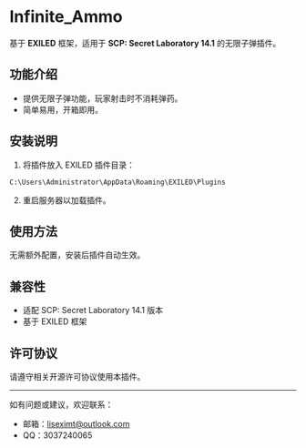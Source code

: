 # Infinite_Ammo

基于 **EXILED** 框架，适用于 **SCP: Secret Laboratory 14.1** 的无限子弹插件。

## 功能介绍

- 提供无限子弹功能，玩家射击时不消耗弹药。
- 简单易用，开箱即用。

## 安装说明

1. 将插件放入 EXILED 插件目录：
```
C:\Users\Administrator\AppData\Roaming\EXILED\Plugins
```
2. 重启服务器以加载插件。

## 使用方法

无需额外配置，安装后插件自动生效。

## 兼容性

- 适配 SCP: Secret Laboratory 14.1 版本
- 基于 EXILED 框架

## 许可协议

请遵守相关开源许可协议使用本插件。

---

如有问题或建议，欢迎联系：

- 邮箱：liseximt@outlook.com  
- QQ：3037240065
